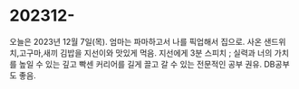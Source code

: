 # 202312-
오늘은 2023년 12월 7일(목).
엄마는 파마하고서 나를 픽업해서 집으로.
사온 샌드위치,고구마,새끼 김밥을 지선이와 맛있게 먹음.
지선에게 3분 스피치 ; 실력과 너의 가치를 높일 수 있는 깊고 빡센 커리어를 길게 끌고 갈 수 있는 전문적인 공부 권유. DB공부도 좋음.
